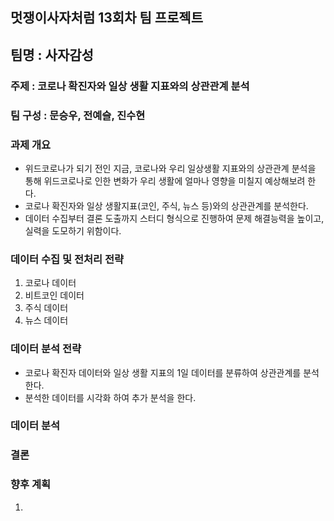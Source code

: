 ## 멋쟁이사자처럼 13회차 팀 프로젝트
## 팀명 : 사자감성

### 주제 : 코로나 확진자와 일상 생활 지표와의 상관관계 분석

### 팀 구성 : 문승우, 전예슬, 진수현

### 과제 개요
* 위드코로나가 되기 전인 지금, 코로나와 우리 일상생활 지표와의 상관관계 분석을 통해 위드코로나로 인한 변화가 우리 생활에 얼마나 영향을 미칠지 예상해보려 한다.
* 코로나 확진자와 일상 생활지표(코인, 주식, 뉴스 등)와의 상관관계를 분석한다.
* 데이터 수집부터 결론 도출까지 스터디 형식으로 진행하여 문제 해결능력을 높이고, 실력을 도모하기 위함이다.

### 데이터 수집 및 전처리 전략
1. 코로나 데이터
2. 비트코인 데이터
3. 주식 데이터
4. 뉴스 데이터

### 데이터 분석 전략
* 코로나 확진자 데이터와 일상 생활 지표의 1일 데이터를 분류하여 상관관계를 분석한다.
* 분석한 데이터를 시각화 하여 추가 분석을 한다.

### 데이터 분석

### 결론

### 향후 계획
1. 
